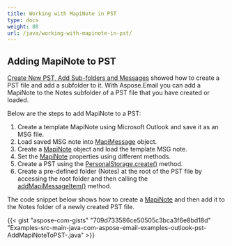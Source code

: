 ```yaml
---
title: Working with MapiNote in PST
type: docs
weight: 80
url: /java/working-with-mapinote-in-pst/
---
```


## **Adding MapiNote to PST**
[Create New PST, Add Sub-folders and Messages](/java/create-new-pst-add-sub-folders-and-messages/) showed how to create a PST file and add a subfolder to it. With Aspose.Email you can add a MapiNote to the Notes subfolder of a PST file that you have created or loaded.

Below are the steps to add MapiNote to a PST:

1. Create a template MapiNote using Microsoft Outlook and save it as an MSG file.
1. Load saved MSG note into [MapiMessage](https://apireference.aspose.com/java/email/com.aspose.email/MapiMessage) object.
1. Create a [MapiNote](https://apireference.aspose.com/java/email/com.aspose.email/MapiNote) object and load the template MSG note.
1. Set the [MapiNote](https://apireference.aspose.com/java/email/com.aspose.email/MapiNote) properties using different methods.
1. Create a PST using the [PersonalStorage.create()](https://apireference.aspose.com/java/email/com.aspose.email/PersonalStorage#create\(java.io.OutputStream,%20int\)) method.
1. Create a pre-defined folder (Notes) at the root of the PST file by accessing the root folder and then calling the [addMapiMessageItem()](https://apireference.aspose.com/java/email/com.aspose.email/FolderInfo#addMapiMessageItem\(com.aspose.email.IMapiMessageItem\)) method.

The code snippet below shows how to create a [MapiNote](https://apireference.aspose.com/java/email/com.aspose.email/MapiNote) and then add it to the Notes folder of a newly created PST file.

{{< gist "aspose-com-gists" "709d733586ce50505c3bca3f6e8bd18d" "Examples-src-main-java-com-aspose-email-examples-outlook-pst-AddMapiNoteToPST-.java" >}}
